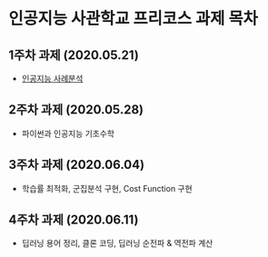 # 인공지능 사관학교 프리코스 과제 목차

## 1주차 과제 (2020.05.21)
* [인공지능 사례분석](https://github.com/JiHyungHong/Artificial-Intelligence/blob/master/1%EC%A3%BC%EC%B0%A8.ipynb)
## 2주차 과제 (2020.05.28)
* 파이썬과 인공지능 기초수학
## 3주차 과제 (2020.06.04)
* 학습률 최적화, 군집분석 구현, Cost Function 구현
## 4주차 과제 (2020.06.11)
* 딥러닝 용어 정리, 클론 코딩, 딥러닝 순전파 & 역전파 계산
